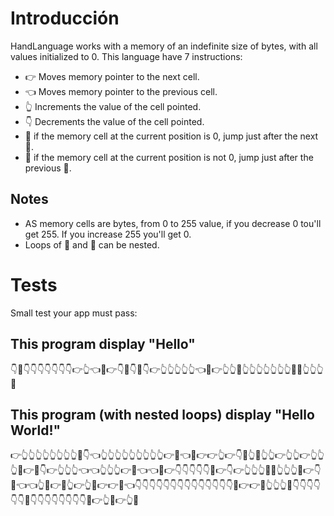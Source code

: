 # Introducción
HandLanguage works with a memory of an indefinite size of bytes, with all values initialized to 0. This language have 7 instructions:

- 👉 Moves memory pointer to the next cell.
- 👈 Moves memory pointer to the previous cell.
- 👆 Increments the value of the cell pointed.
- 👇 Decrements the value of the cell pointed.
- 🤜 if the memory cell at the current position is 0, jump just after the next 🤛.
- 🤛 if the memory cell at the current position is not 0, jump just after the previous 🤜.

## Notes
- AS memory cells are bytes, from 0 to 255 value, if you decrease 0 tou'll get 255. If you increase 255 you'll get 0.
- Loops of 🤜 and 🤛 can be nested.

# Tests
Small test your app must pass:
## This program display "Hello"

👇🤜👇👇👇👇👇👇👇👉👆👈🤛👉👇👊👇🤜👇👉👆👆👆👆👆👈🤛👉👆👆👊👆👆👆👆👆👆👆👊👊👆👆👆👊

## This program (with nested loops) display "Hello World!"

👉👆👆👆👆👆👆👆👆🤜👇👈👆👆👆👆👆👆👆👆👆👉🤛👈👊👉👉👆👉👇🤜👆🤛👆👆👉👆👆👉👆👆👆🤜👉🤜👇👉👆👆👆👈👈👆👆👆👉🤛👈👈🤛👉👇👇👇👇👇👊👉👇👉👆👆👆👊👊👆👆👆👊👉👇👊👈👈👆🤜👉🤜👆👉👆🤛👉👉🤛👈👇👇👇👇👇👇👇👇👇👇👇👇👇👇👊👉👉👊👆👆👆👊👇👇👇👇👇👇👊👇👇👇👇👇👇👇👇👊👉👆👊👉👆👊

